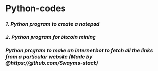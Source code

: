 # Python-codes
<h3><I>1. Python program to create a notepad</I> </h3>
<h3><I>2. Python program for bitcoin mining </I> </h3>
<h3><I>Python program to make an internet bot to fetch all the links from a particular website (Made by @https://github.com/Swayms-stack)</I></h3>
